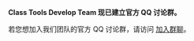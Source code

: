 **Class Tools Develop Team 现已建立官方 QQ 讨论群。**

若您想加入我们团队的官方 QQ 讨论群，请访问 [加入群聊](https://jq.qq.com/?_wv=1027&k=PYH4ldDF)。
